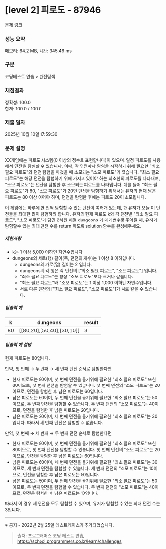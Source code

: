# [level 2] 피로도 - 87946 

[문제 링크](https://school.programmers.co.kr/learn/courses/30/lessons/87946) 

### 성능 요약

메모리: 64.2 MB, 시간: 345.46 ms

### 구분

코딩테스트 연습 > 완전탐색

### 채점결과

정확성: 100.0<br/>합계: 100.0 / 100.0

### 제출 일자

2025년 10월 10일 17:59:30

### 문제 설명

<p>XX게임에는 피로도 시스템(0 이상의 정수로 표현합니다)이 있으며, 일정 피로도를 사용해서 던전을 탐험할 수 있습니다. 이때, 각 던전마다 탐험을 시작하기 위해 필요한 "최소 필요 피로도"와 던전 탐험을 마쳤을 때 소모되는 "소모 피로도"가 있습니다. "최소 필요 피로도"는 해당 던전을 탐험하기 위해 가지고 있어야 하는 최소한의 피로도를 나타내며, "소모 피로도"는 던전을 탐험한 후 소모되는 피로도를 나타냅니다. 예를 들어 "최소 필요 피로도"가 80, "소모 피로도"가 20인 던전을 탐험하기 위해서는 유저의 현재 남은 피로도는 80 이상 이어야 하며, 던전을 탐험한 후에는 피로도 20이 소모됩니다.</p>

<p>이 게임에는 하루에 한 번씩 탐험할 수 있는 던전이 여러개 있는데, 한 유저가 오늘 이 던전들을 최대한 많이 탐험하려 합니다. 유저의 현재 피로도 k와 각 던전별 "최소 필요 피로도", "소모 피로도"가 담긴 2차원 배열 dungeons 가 매개변수로 주어질 때, 유저가 탐험할수 있는 최대 던전 수를 return 하도록 solution 함수를 완성해주세요.</p>

<h5>제한사항</h5>

<ul>
<li>k는 1 이상 5,000 이하인 자연수입니다.</li>
<li>dungeons의 세로(행) 길이(즉, 던전의 개수)는 1 이상 8 이하입니다.

<ul>
<li>dungeons의 가로(열) 길이는 2 입니다.</li>
<li>dungeons의 각 행은 각 던전의 ["최소 필요 피로도", "소모 피로도"] 입니다.</li>
<li>"최소 필요 피로도"는 항상 "소모 피로도"보다 크거나 같습니다.</li>
<li>"최소 필요 피로도"와 "소모 피로도"는 1 이상 1,000 이하인 자연수입니다.</li>
<li>서로 다른 던전의 ["최소 필요 피로도", "소모 피로도"]가 서로 같을 수 있습니다. </li>
</ul></li>
</ul>

<h5>입출력 예</h5>
<table class="table">
        <thead><tr>
<th>k</th>
<th>dungeons</th>
<th>result</th>
</tr>
</thead>
        <tbody><tr>
<td>80</td>
<td>[[80,20],[50,40],[30,10]]</td>
<td>3</td>
</tr>
</tbody>
      </table>
<h5>입출력 예 설명</h5>

<p>현재 피로도는 80입니다.</p>

<p>만약, 첫 번째 → 두 번째 → 세 번째 던전 순서로 탐험한다면</p>

<ul>
<li>현재 피로도는 80이며, 첫 번째 던전을 돌기위해 필요한 "최소 필요 피로도" 또한 80이므로, 첫 번째 던전을 탐험할 수 있습니다. 첫 번째 던전의 "소모 피로도"는 20이므로, 던전을 탐험한 후 남은 피로도는 60입니다.</li>
<li>남은 피로도는 60이며, 두 번째 던전을 돌기위해 필요한 "최소 필요 피로도"는 50이므로, 두 번째 던전을 탐험할 수 있습니다. 두 번째 던전의 "소모 피로도"는 40이므로, 던전을 탐험한 후 남은 피로도는 20입니다.</li>
<li>남은 피로도는 20이며, 세 번째 던전을 돌기위해 필요한 "최소 필요 피로도"는 30입니다. 따라서 세 번째 던전은 탐험할 수 없습니다.</li>
</ul>

<p>만약, 첫 번째 → 세 번째 → 두 번째 던전 순서로 탐험한다면</p>

<ul>
<li>현재 피로도는 80이며, 첫 번째 던전을 돌기위해 필요한 "최소 필요 피로도" 또한 80이므로, 첫 번째 던전을 탐험할 수 있습니다. 첫 번째 던전의 "소모 피로도"는 20이므로, 던전을 탐험한 후 남은 피로도는 60입니다.</li>
<li>남은 피로도는 60이며, 세 번째 던전을 돌기위해 필요한 "최소 필요 피로도"는 30이므로, 세 번째 던전을 탐험할 수 있습니다. 세 번째 던전의 "소모 피로도"는 10이므로, 던전을 탐험한 후 남은 피로도는 50입니다.</li>
<li>남은 피로도는 50이며, 두 번째 던전을 돌기위해 필요한 "최소 필요 피로도"는 50이므로, 두 번째 던전을 탐험할 수 있습니다. 두 번째 던전의 "소모 피로도"는 40이므로, 던전을 탐험한 후 남은 피로도는 10입니다.</li>
</ul>

<p>따라서 이 경우 세 던전을 모두 탐험할 수 있으며, 유저가 탐험할 수 있는 최대 던전 수는 3입니다.</p>

<hr>

<p>※ 공지 - 2022년 2월 25일 테스트케이스가 추가되었습니다.</p>


> 출처: 프로그래머스 코딩 테스트 연습, https://school.programmers.co.kr/learn/challenges